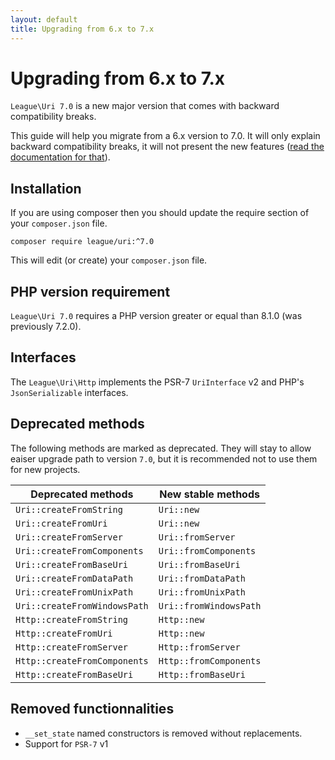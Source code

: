 ```yaml
---
layout: default
title: Upgrading from 6.x to 7.x
---
```


# Upgrading from 6.x to 7.x

`League\Uri 7.0` is a new major version that comes with backward compatibility breaks.

This guide will help you migrate from a 6.x version to 7.0. It will only explain backward compatibility breaks, it will not present the new features ([read the documentation for that](/7.0/)).

## Installation

If you are using composer then you should update the require section of your `composer.json` file.

~~~
composer require league/uri:^7.0
~~~

This will edit (or create) your `composer.json` file.

## PHP version requirement

`League\Uri 7.0` requires a PHP version greater or equal than 8.1.0 (was previously 7.2.0).

## Interfaces

The `League\Uri\Http` implements the PSR-7 `UriInterface` v2 and PHP's `JsonSerializable` interfaces.

## Deprecated methods

The following methods are marked as deprecated. They will stay to allow eaiser upgrade path
to version `7.0`, but it is recommended not to use them for new projects.

| Deprecated methods           | New stable methods     |
|------------------------------|------------------------|
| `Uri::createFromString`      | `Uri::new`             |
| `Uri::createFromUri`         | `Uri::new`             |
| `Uri::createFromServer`      | `Uri::fromServer`      |
| `Uri::createFromComponents`  | `Uri::fromComponents`  |
| `Uri::createFromBaseUri`     | `Uri::fromBaseUri`     |
| `Uri::createFromDataPath`    | `Uri::fromDataPath`    |
| `Uri::createFromUnixPath`    | `Uri::fromUnixPath`    |
| `Uri::createFromWindowsPath` | `Uri::fromWindowsPath` |
| `Http::createFromString`     | `Http::new`            |
| `Http::createFromUri`        | `Http::new`            |
| `Http::createFromServer`     | `Http::fromServer`     |
| `Http::createFromComponents` | `Http::fromComponents` |
| `Http::createFromBaseUri`    | `Http::fromBaseUri`    |

## Removed functionnalities

- `__set_state` named constructors is removed without replacements.
- Support for `PSR-7` v1

